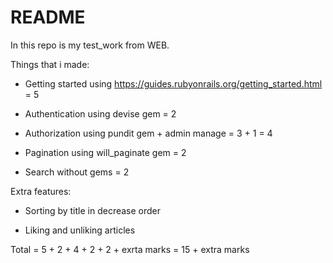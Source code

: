 # README

In this repo is my test_work from WEB.

Things that i made:

* Getting started using https://guides.rubyonrails.org/getting_started.html = 5

* Authentication using devise gem = 2

* Authorization using pundit gem + admin manage = 3 + 1 = 4

* Pagination using will_paginate gem = 2

* Search without gems = 2

Extra features:

* Sorting by title in decrease order

* Liking and unliking articles

Total = 5 + 2 + 4 + 2 + 2 + exrta marks = 15 + extra marks
